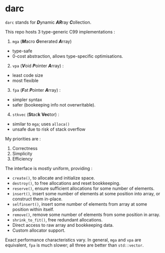 # darc
`darc` stands for ***D***ynamic ***AR***ray ***C***ollection. 

This repo hosts 3 type-generic C99 implementations :

1. `mga` (***M***acro ***G***enerated ***A***rray)
- type-safe
- 0-cost abstraction, allows type-specific optimisations.
2. `vpa` (***V***oid ***P***ointer ***A***rray) :
- least code size
- most flexible
3. `fpa` (***F***at ***P***ointer ***A***rray) :
- simpler syntax 
- safer (bookeeping info not overwritable).
4. `stkvec` (**St**ac**k** **Vec**tor) :
- similar to `mga`; uses `alloca()`
- unsafe due to risk of stack overflow

My priorities are :
1. Correctness
2. Simplicity
3. Efficiency  

The interface is mostly uniform, providing :
- `create()`, to allocate and initialize space.
- `destroy()`, to free allocations and reset bookkeeping.
- `reserve()`, ensure sufficient allocations for some number of elements.
- `insert()`, insert some number of elements at some position into array, or construct them in-place.
- `selfinsert()`, insert some number of elements from array at some position within itself.
- `remove()`, remove some number of elements from some position in array.
- `shrink_to_fit()`, free redundant allocations.
- Direct access to raw array and bookkeeping data.
- Custom allocator support.

Exact performance characteristics vary. In general, `mga` and `vpa` are equivalent, `fpa` is much slower; all three are better than `std::vector`.
